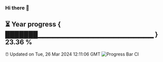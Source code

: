 ### Hi there 👋
⏳ Year progress { ███████▁▁▁▁▁▁▁▁▁▁▁▁▁▁▁▁▁▁▁▁▁▁▁ } 23.36 %
---
⏰ Updated on Tue, 26 Mar 2024 12:11:06 GMT
![Progress Bar CI](https://github.com/Moyi321/Moyi321/workflows/Progress%20Bar%20CI/badge.svg)

